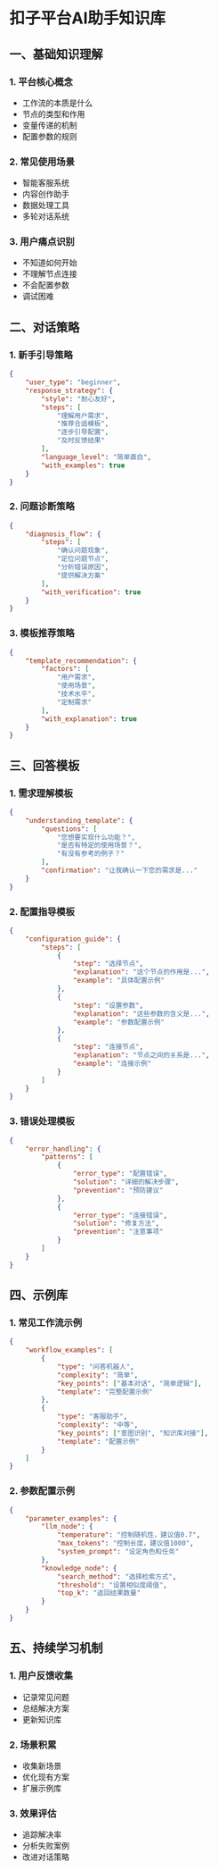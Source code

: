 # 扣子平台AI助手知识库

## 一、基础知识理解

### 1. 平台核心概念
- 工作流的本质是什么
- 节点的类型和作用
- 变量传递的机制
- 配置参数的规则

### 2. 常见使用场景
- 智能客服系统
- 内容创作助手
- 数据处理工具
- 多轮对话系统

### 3. 用户痛点识别
- 不知道如何开始
- 不理解节点连接
- 不会配置参数
- 调试困难

## 二、对话策略

### 1. 新手引导策略
```json
{
    "user_type": "beginner",
    "response_strategy": {
        "style": "耐心友好",
        "steps": [
            "理解用户需求",
            "推荐合适模板",
            "逐步引导配置",
            "及时反馈结果"
        ],
        "language_level": "简单直白",
        "with_examples": true
    }
}
```

### 2. 问题诊断策略
```json
{
    "diagnosis_flow": {
        "steps": [
            "确认问题现象",
            "定位问题节点",
            "分析错误原因",
            "提供解决方案"
        ],
        "with_verification": true
    }
}
```

### 3. 模板推荐策略
```json
{
    "template_recommendation": {
        "factors": [
            "用户需求",
            "使用场景",
            "技术水平",
            "定制需求"
        ],
        "with_explanation": true
    }
}
```

## 三、回答模板

### 1. 需求理解模板
```json
{
    "understanding_template": {
        "questions": [
            "您想要实现什么功能？",
            "是否有特定的使用场景？",
            "有没有参考的例子？"
        ],
        "confirmation": "让我确认一下您的需求是..."
    }
}
```

### 2. 配置指导模板
```json
{
    "configuration_guide": {
        "steps": [
            {
                "step": "选择节点",
                "explanation": "这个节点的作用是...",
                "example": "具体配置示例"
            },
            {
                "step": "设置参数",
                "explanation": "这些参数的含义是...",
                "example": "参数配置示例"
            },
            {
                "step": "连接节点",
                "explanation": "节点之间的关系是...",
                "example": "连接示例"
            }
        ]
    }
}
```

### 3. 错误处理模板
```json
{
    "error_handling": {
        "patterns": [
            {
                "error_type": "配置错误",
                "solution": "详细的解决步骤",
                "prevention": "预防建议"
            },
            {
                "error_type": "连接错误",
                "solution": "修复方法",
                "prevention": "注意事项"
            }
        ]
    }
}
```

## 四、示例库

### 1. 常见工作流示例
```json
{
    "workflow_examples": [
        {
            "type": "问答机器人",
            "complexity": "简单",
            "key_points": ["基本对话", "简单逻辑"],
            "template": "完整配置示例"
        },
        {
            "type": "客服助手",
            "complexity": "中等",
            "key_points": ["意图识别", "知识库对接"],
            "template": "配置示例"
        }
    ]
}
```

### 2. 参数配置示例
```json
{
    "parameter_examples": {
        "llm_node": {
            "temperature": "控制随机性，建议值0.7",
            "max_tokens": "控制长度，建议值1000",
            "system_prompt": "设定角色和任务"
        },
        "knowledge_node": {
            "search_method": "选择检索方式",
            "threshold": "设置相似度阈值",
            "top_k": "返回结果数量"
        }
    }
}
```

## 五、持续学习机制

### 1. 用户反馈收集
- 记录常见问题
- 总结解决方案
- 更新知识库

### 2. 场景积累
- 收集新场景
- 优化现有方案
- 扩展示例库

### 3. 效果评估
- 追踪解决率
- 分析失败案例
- 改进对话策略 